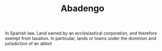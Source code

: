 ---
title: Abadengo
permalink: "/definitions/abadengo.html"
body: In Spanish law. Land owned by an ecclesiastical corporation, and therefore exempt
  from taxation. In particular, lands or towns under the dominion and jurisdiction
  of an abbot
published_at: '2018-07-07'
layout: post
---